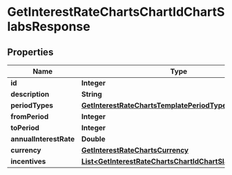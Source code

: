 
# GetInterestRateChartsChartIdChartSlabsResponse

## Properties
Name | Type | Description | Notes
------------ | ------------- | ------------- | -------------
**id** | **Integer** |  |  [optional]
**description** | **String** |  |  [optional]
**periodTypes** | [**GetInterestRateChartsTemplatePeriodTypes**](GetInterestRateChartsTemplatePeriodTypes.md) |  |  [optional]
**fromPeriod** | **Integer** |  |  [optional]
**toPeriod** | **Integer** |  |  [optional]
**annualInterestRate** | **Double** |  |  [optional]
**currency** | [**GetInterestRateChartsCurrency**](GetInterestRateChartsCurrency.md) |  |  [optional]
**incentives** | [**List&lt;GetInterestRateChartsChartIdChartSlabsIncentives&gt;**](GetInterestRateChartsChartIdChartSlabsIncentives.md) |  |  [optional]



